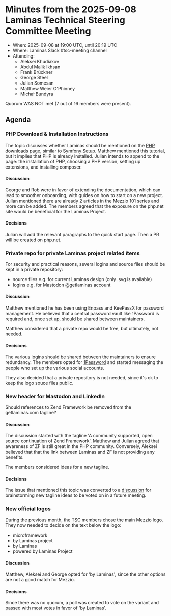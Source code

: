 # Minutes from the 2025-09-08 Laminas Technical Steering Committee Meeting

- When: 2025-09-08 at 19:00 UTC, until 20:19 UTC
- Where: Laminas Slack #tsc-meeting channel
- Attending:
    - Aleksei Khudiakov
    - Abdul Malik Ikhsan
    - Frank Brückner
    - George Steel
    - Julian Somesan
    - Matthew Weier O'Phinney
    - Michał Bundyra

Quorum WAS NOT met (7 out of 16 members were present).

## Agenda

### PHP Download & Installation Instructions

The topic discusses whether Laminas should be mentioned on the [PHP downloads](https://www.php.net/downloads.php) page, similar to [Symfony Setup](https://symfony.com/doc/current/setup.html).
Matthew mentioned this [tutorial](https://docs.mezzio.dev/mezzio/v3/getting-started/quick-start/), but it implies that PHP is already installed.
Julian intends to append to the page: the installation of PHP, choosing a PHP version, setting up extensions, and installing composer.

#### Discussion

George and Rob were in favor of extending the documentation, which can lead to smoother onboarding, with guides on how to start on a new project.
Julian mentioned there are already 2 articles in the Mezzio 101 series and more can be added.
The members agreed that the exposure on the php.net site would be beneficial for the Laminas Project.

#### Decisions

Julian will add the relevant paragraphs to the quick start page.
Then a PR will be created on php.net.

### Private repo for private Laminas project related items

For security and practical reasons, several logins and source files should be kept in a private repository:

- source files e.g. for current Laminas design (only .svg is available)
- logins e.g. for Mastodon @getlaminas account

#### Discussion

Matthew mentioned he has been using Enpass and KeePassX for password management.
He believed that a central password vault like 1Password is required and, once set up, should be shared between maintainers.

Matthew considered that a private repo would be free, but ultimately, not needed.

#### Decisions

The various logins should be shared between the maintainers to ensure redundancy.
The members opted for [1Password](https://1password.com/) and started messaging the people who set up the various social accounts.

They also decided that a private repository is not needed, since it's ok to keep the logo souce files public.

### New header for Mastodon and LinkedIn

Should references to Zend Framework be removed from the getlaminas.com tagline?

#### Discussion

The discussion started with the tagline 'A community supported, open source continuation of Zend Framework'.
Matthew and Julian agreed that awareness of ZF is still great in the PHP community.
Conversely, Aleksei believed that that the link between Laminas and ZF is not providing any benefits.

The members considered ideas for a new tagline.

#### Decisions

The issue that mentioned this topic was converted to a [discussion](https://github.com/laminas/getlaminas.org/discussions/325) for brainstorming new tagline ideas to be voted on in a future meeting.

### New official logos

During the previous month, the TSC members chose the main Mezzio logo.
They now needed to decide on the text below the logo:

- microframework
- by Laminas project
- by Laminas
- powered by Laminas Project

#### Discussion

Matthew, Aleksei and George opted for 'by Laminas', since the other options are not a good match for Mezzio.

#### Decisions

Since there was no quorum, a poll was created to vote on the variant and passed with most votes in favor of 'by Laminas'.
